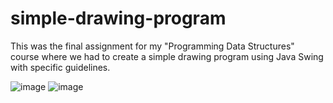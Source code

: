 # simple-drawing-program
This was the final assignment for my "Programming Data Structures" course where we had to create a simple drawing program using Java Swing with specific guidelines. 

![image](https://user-images.githubusercontent.com/65355965/165782137-1b6c52f8-a7ad-4260-9ee5-a94879f5746b.png)
![image](https://user-images.githubusercontent.com/65355965/165784099-a7978854-3abc-48cf-9a0e-c89ff44664cf.png)
